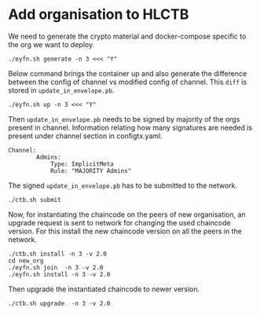 # Add organisation to HLCTB

We need to generate the crypto material and docker-compose specific to the org we want to deploy.
```
./eyfn.sh generate -n 3 <<< "Y"
```

Below command brings the container up and also generate the difference between the config of channel vs modified config of channel. This `diff` is stored in `update_in_envelope.pb`.
```
./eyfn.sh up -n 3 <<< "Y"
```

Then `update_in_envelope.pb` needs to be signed by majority of the orgs present in channel. Information relating how many signatures are needed is present under channel section in configtx.yaml.

```
Channel:
        Admins:
            Type: ImplicitMeta
            Rule: "MAJORITY Admins"
```

The signed `update_in_envelope.pb` has to be submitted to the network.
```
./ctb.sh submit
```

Now, for instantiating the chaincode on the peers of new organisation, an upgrade request is sent to network for changing the used chaincode version.
For this install the new chaincode version on all the peers in the network.
```
./ctb.sh install -n 3 -v 2.0
cd new_org
./eyfn.sh join  -n 3 -v 2.0
./eyfn.sh install -n 3 -v 2.0
```

Then upgrade the instantiated chaincode to newer version.
```
./ctb.sh upgrade  -n 3 -v 2.0
```

